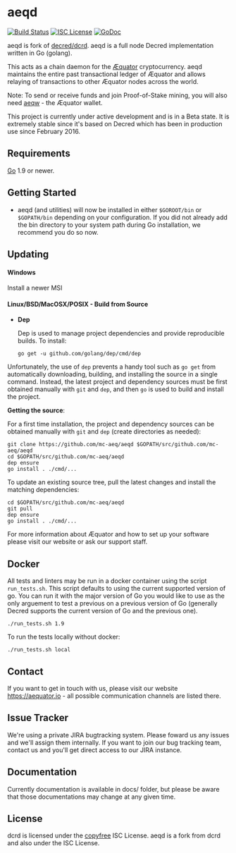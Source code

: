 aeqd
====

[![Build Status](https://travis-ci.org/mc-aeq/aeqd.png?branch=master)](https://travis-ci.org/mc-aeq/aeqd)
[![ISC License](http://img.shields.io/badge/license-ISC-blue.svg)](http://copyfree.org)
[![GoDoc](https://img.shields.io/badge/godoc-reference-blue.svg)](https://godoc.org/github.com/mc-aeq/aeqd)

aeqd is fork of [decred/dcrd]. aeqd is a full node Decred implementation written in Go (golang).

This acts as a chain daemon for the [Æquator](https://aequator.iog) cryptocurrency.
aeqd maintains the entire past transactional ledger of Æquator and allows relaying of transactions to other Æquator nodes across the world. 

Note: To send or receive funds and join Proof-of-Stake mining, you will also need [aeqw](https://github.com/mc-aeq/aeqw) - the Æquator wallet.

This project is currently under active development and is in a Beta state.  It is extremely stable since it's based on Decred which has been in production use since February 2016.

## Requirements

[Go](http://golang.org) 1.9 or newer.

## Getting Started

- aeqd (and utilities) will now be installed in either ```$GOROOT/bin``` or  ```$GOPATH/bin``` depending on your configuration.  If you did not already add the bin directory to your system path during Go installation, we recommend you do so now.

## Updating

#### Windows

Install a newer MSI

#### Linux/BSD/MacOSX/POSIX - Build from Source

- **Dep**

  Dep is used to manage project dependencies and provide reproducible builds.
  To install:

  `go get -u github.com/golang/dep/cmd/dep`

Unfortunately, the use of `dep` prevents a handy tool such as `go get` from automatically downloading, building, and installing the source in a single command.  Instead, the latest project and dependency sources must be first obtained manually with `git` and `dep`, and then `go` is used to build and install the project.

**Getting the source**:

For a first time installation, the project and dependency sources can be obtained manually with `git` and `dep` (create directories as needed):

```
git clone https://github.com/mc-aeq/aeqd $GOPATH/src/github.com/mc-aeq/aeqd
cd $GOPATH/src/github.com/mc-aeq/aeqd
dep ensure
go install . ./cmd/...
```

To update an existing source tree, pull the latest changes and install the matching dependencies:

```
cd $GOPATH/src/github.com/mc-aeq/aeqd
git pull
dep ensure
go install . ./cmd/...
```

For more information about Æquator and how to set up your software please visit our website or ask our support staff.

## Docker

All tests and linters may be run in a docker container using the script `run_tests.sh`.  This script defaults to using the current supported version of
go.  You can run it with the major version of Go you would like to use as the only arguement to test a previous on a previous version of Go (generally Decred
supports the current version of Go and the previous one).

```
./run_tests.sh 1.9
```

To run the tests locally without docker:

```
./run_tests.sh local
```

## Contact

If you want to get in touch with us, please visit our website https://aequator.io - all possible communication channels are listed there.

## Issue Tracker

We're using a private JIRA bugtracking system. Please foward us any issues and we'll assign them internally. If you want to join our bug tracking team, contact us and you'll get direct access to our JIRA instance.

## Documentation

Currently documentation is available in docs/ folder, but please be aware that those documentations may change at any given time.

## License

dcrd is licensed under the [copyfree](http://copyfree.org) ISC License.
aeqd is a fork from dcrd and also under the ISC License.

[//]: # (These are reference links used in the body of this note and get stripped out when the markdown processor does its job. There is no need to format nicely because it shouldn't be seen. Thanks SO - http://stackoverflow.com/questions/4823468/store-comments-in-markdown-syntax)

   [decred/dcrd]: <https://github.com/decred/dcrd>